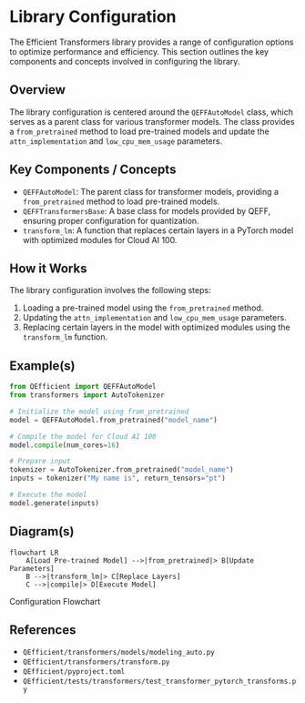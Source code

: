 # Library Configuration
The Efficient Transformers library provides a range of configuration options to optimize performance and efficiency. This section outlines the key components and concepts involved in configuring the library.

## Overview
The library configuration is centered around the `QEFFAutoModel` class, which serves as a parent class for various transformer models. The class provides a `from_pretrained` method to load pre-trained models and update the `attn_implementation` and `low_cpu_mem_usage` parameters.

## Key Components / Concepts
* `QEFFAutoModel`: The parent class for transformer models, providing a `from_pretrained` method to load pre-trained models.
* `QEFFTransformersBase`: A base class for models provided by QEFF, ensuring proper configuration for quantization.
* `transform_lm`: A function that replaces certain layers in a PyTorch model with optimized modules for Cloud AI 100.

## How it Works
The library configuration involves the following steps:
1. Loading a pre-trained model using the `from_pretrained` method.
2. Updating the `attn_implementation` and `low_cpu_mem_usage` parameters.
3. Replacing certain layers in the model with optimized modules using the `transform_lm` function.

## Example(s)
```python
from QEfficient import QEFFAutoModel
from transformers import AutoTokenizer

# Initialize the model using from_pretrained
model = QEFFAutoModel.from_pretrained("model_name")

# Compile the model for Cloud AI 100
model.compile(num_cores=16)

# Prepare input
tokenizer = AutoTokenizer.from_pretrained("model_name")
inputs = tokenizer("My name is", return_tensors="pt")

# Execute the model
model.generate(inputs)
```

## Diagram(s)
```mermaid
flowchart LR
    A[Load Pre-trained Model] -->|from_pretrained|> B[Update Parameters]
    B -->|transform_lm|> C[Replace Layers]
    C -->|compile|> D[Execute Model]
```
Configuration Flowchart

## References
* `QEfficient/transformers/models/modeling_auto.py`
* `QEfficient/transformers/transform.py`
* `QEfficient/pyproject.toml`
* `QEfficient/tests/transformers/test_transformer_pytorch_transforms.py`